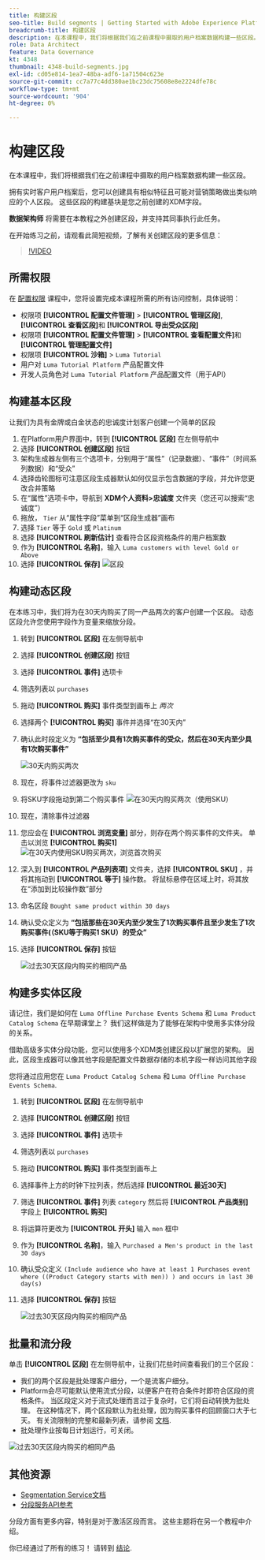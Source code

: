 ```yaml
---
title: 构建区段
seo-title: Build segments | Getting Started with Adobe Experience Platform for Data Architects and Data Engineers
breadcrumb-title: 构建区段
description: 在本课程中，我们将根据我们在之前课程中摄取的用户档案数据构建一些区段。
role: Data Architect
feature: Data Governance
kt: 4348
thumbnail: 4348-build-segments.jpg
exl-id: cd05e814-1ea7-48ba-adf6-1a71504c623e
source-git-commit: cc7a77c4dd380ae1bc23dc75608e8e2224dfe78c
workflow-type: tm+mt
source-wordcount: '904'
ht-degree: 0%

---
```


# 构建区段

<!-- 30 min-->
在本课程中，我们将根据我们在之前课程中摄取的用户档案数据构建一些区段。

拥有实时客户用户档案后，您可以创建具有相似特征且可能对营销策略做出类似响应的个人区段。 这些区段的构建基块是您之前创建的XDM字段。

**数据架构师** 将需要在本教程之外创建区段，并支持其同事执行此任务。

在开始练习之前，请观看此简短视频，了解有关创建区段的更多信息：
>[!VIDEO](https://video.tv.adobe.com/v/27254?quality=12&learn=on)


## 所需权限

在 [配置权限](configure-permissions.md) 课程中，您将设置完成本课程所需的所有访问控制，具体说明：

* 权限项 **[!UICONTROL 配置文件管理]** > **[!UICONTROL 管理区段]**, **[!UICONTROL 查看区段]**&#x200B;和 **[!UICONTROL 导出受众区段]**
* 权限项 **[!UICONTROL 配置文件管理]** > **[!UICONTROL 查看配置文件]**&#x200B;和 **[!UICONTROL 管理配置文件]**
* 权限项 **[!UICONTROL 沙箱]** > `Luma Tutorial`
* 用户对 `Luma Tutorial Platform` 产品配置文件
* 开发人员角色对 `Luma Tutorial Platform` 产品配置文件（用于API）

## 构建基本区段

让我们为具有金牌或白金状态的忠诚度计划客户创建一个简单的区段

1. 在Platform用户界面中，转到 **[!UICONTROL 区段]** 在左侧导航中
1. 选择 **[!UICONTROL 创建区段]** 按钮
1. 架构生成器左侧有三个选项卡，分别用于“属性”（记录数据）、“事件”（时间系列数据）和“受众”
1. 选择齿轮图标可注意区段生成器默认如何仅显示包含数据的字段，并允许您更改合并策略
1. 在“属性”选项卡中，导航到 **XDM个人资料>忠诚度** 文件夹（您还可以搜索“忠诚度”）
1. 拖放， `Tier` 从“属性字段”菜单到“区段生成器”画布
1. 选择 `Tier` 等于 `Gold` 或 `Platinum`
1. 选择 **[!UICONTROL 刷新估计]** 查看符合区段资格条件的用户档案数
1. 作为 **[!UICONTROL 名称]**，输入 `Luma customers with level Gold or Above`
1. 选择 **[!UICONTROL 保存]**
   ![区段](assets/segment-goldOrAbove.png)

<!--## Build a sequential segment-->

## 构建动态区段

在本练习中，我们将为在30天内购买了同一产品两次的客户创建一个区段。 动态区段允许您使用字段作为变量来缩放分段。

1. 转到 **[!UICONTROL 区段]** 在左侧导航中
1. 选择 **[!UICONTROL 创建区段]** 按钮
1. 选择 **[!UICONTROL 事件]** 选项卡
1. 筛选列表以 `purchases`
1. 拖动 **[!UICONTROL 购买]** 事件类型到画布上 _两次_
1. 选择两个 **[!UICONTROL 购买]** 事件并选择“在30天内”
1. 确认此时段定义为 **“包括至少具有1次购买事件的受众，然后在30天内至少具有1次购买事件”**

   ![30天内购买两次](assets/segment-twoPurchases.png)
1. 现在，将事件过滤器更改为 `sku`
1. 将SKU字段拖动到第二个购买事件
   ![在30天内购买两次（使用SKU）](assets/segment-twoPurchases-addSku.png)
1. 现在，清除事件过滤器
1. 您应会在 **[!UICONTROL 浏览变量]** 部分，则存在两个购买事件的文件夹。 单击以浏览 **[!UICONTROL 购买1]**\
   ![在30天内使用SKU购买两次，浏览首次购买](assets/segment-twoPurchases-browsePurchaseOne.png)
1. 深入到 **[!UICONTROL 产品列表项]** 文件夹，选择 **[!UICONTROL SKU]** ，并将其拖动到 **[!UICONTROL 等于]** 操作数。 将鼠标悬停在区域上时，将其放在“添加到比较操作数”部分
1. 命名区段 `Bought same product within 30 days`
1. 确认受众定义为 **“包括那些在30天内至少发生了1次购买事件且至少发生了1次购买事件(（SKU等于购买1 SKU）的受众”**
1. 选择 **[!UICONTROL 保存]** 按钮

   ![过去30天区段内购买的相同产品](assets/segment-boughtSameProduct.png)

## 构建多实体区段

请记住，我们是如何在 `Luma Offline Purchase Events Schema` 和 `Luma Product Catalog Schema` 在早期课堂上？ 我们这样做是为了能够在架构中使用多实体分段的关系。

借助高级多实体分段功能，您可以使用多个XDM类创建区段以扩展您的架构。 因此，区段生成器可以像其他字段是配置文件数据存储的本机字段一样访问其他字段

您将通过应用您在 `Luma Product Catalog Schema` 和 `Luma Offline Purchase Events Schema`.

1. 转到 **[!UICONTROL 区段]** 在左侧导航中
1. 选择 **[!UICONTROL 创建区段]** 按钮
1. 选择 **[!UICONTROL 事件]** 选项卡
1. 筛选列表以 `purchases`
1. 拖动 **[!UICONTROL 购买]** 事件类型到画布上
1. 选择事件上方的时钟下拉列表，然后选择 **[!UICONTROL 最近30天]**
1. 筛选 **[!UICONTROL 事件]** 列表 `category` 然后将 **[!UICONTROL 产品类别]** 字段上 **[!UICONTROL 购买]**
1. 将运算符更改为 **[!UICONTROL 开头]** 输入 `men` 框中
1. 作为 **[!UICONTROL 名称]**，输入 `Purchased a Men's product in the last 30 days`
1. 确认受众定义 `(Include audience who have at least 1 Purchases event where ((Product Category starts with men)) ) and occurs in last 30 day(s)`
1. 选择 **[!UICONTROL 保存]** 按钮

   ![过去30天区段内购买的相同产品](assets/segment-purchasedMens.png)

## 批量和流分段

单击 **[!UICONTROL 区段]** 在左侧导航中，让我们花些时间查看我们的三个区段：

* 我们的两个区段是批处理客户细分，一个是流客户细分。
* Platform会尽可能默认使用流式分段，以便客户在符合条件时即符合区段的资格条件。 当区段定义对于流式处理而言过于复杂时，它们将自动转换为批处理。 在这种情况下，两个区段默认为批处理，因为购买事件的回顾窗口大于七天。 有关流限制的完整和最新列表，请参阅 [文档](https://experienceleague.adobe.com/docs/experience-platform/segmentation/ui/streaming-segmentation.html).
* 批处理作业按每日计划运行，可关闭。

![过去30天区段内购买的相同产品](assets/segment-review.png)

## 其他资源

* [Segmentation Service文档](https://experienceleague.adobe.com/docs/experience-platform/segmentation/home.html)
* [分段服务API参考](https://www.adobe.io/experience-platform-apis/references/segmentation/)

分段方面有更多内容，特别是对于激活区段而言。 这些主题将在另一个教程中介绍。

你已经通过了所有的练习！ 请转到 [结论](conclusion.md).
